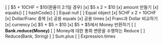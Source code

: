 [ ] $5 + 10CHF = $10(환율이 2:1일 경우)
[x] $5 x 2 = $10
[x] amount 만들기
[x] equals()
[ ] hashCode()
[ ] Equal null
[ ] Equal object
[x] 5CHF x 2 = 10CHF
[x] Dollar/Franc 중복
[x] 공용 equals
[x] 공용 times
[x] Franc과 Dollar 비교하기
[x] currency
[x] $5 + $5 = $10
[x] $5 + $5에서 Money 반환하기
[ ] **Bank.reduce(Money)**
[ ] Money에 대한 통화 변환을 수행하는 Reduce
[ ] Reduce(Bank, String)
[ ] Sum.plus
[ ] Expression.times
